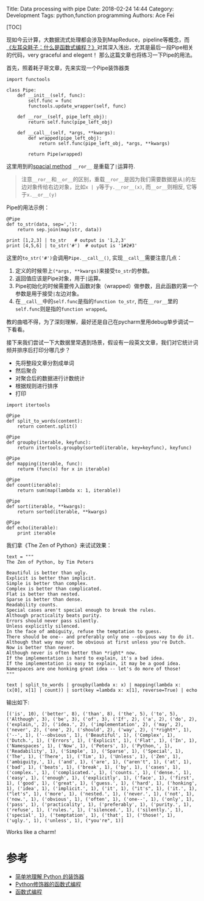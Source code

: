 Title: Data processing with pipe
Date: 2018-02-24 14:44
Category: Development
Tags: python,function programming
Authors: Ace Fei


[TOC]


现如今云计算，大数据流式处理都会涉及到MapReduce，pipeline等概念，而[《左耳朵耗子：什么是函数式编程？》](https://mp.weixin.qq.com/s?src=11&timestamp=1518417170&ver=693&signature=wfyzH2b5BnDqNMSxwG-fFhxdBy9YkIT2C80e-NGu678wjs0KpMH4a*r8-bXfwUMg-bYxsCx7NQE290qrjRkButMGqbpk0Vu99EtpTeuqMw9E6zCSbZ4HgmF-NauP6859&new=1)对其深入浅出，尤其是最后一段Pipe相关的代码，very graceful and elegent！
那么这篇文章也将练习一下Pipe的用法。


首先，照着耗子哥文章，先来实现一个Pipe装饰器类
```
import functools

class Pipe:
    def __init__(self, func):
        self.func = func
        functools.update_wrapper(self, func)

    def __ror__(self, pipe_left_obj):
        return self.func(pipe_left_obj)

    def __call__(self, *args, **kwargs):
        def wrapped(pipe_left_obj):
            return self.func(pipe_left_obj, *args, **kwargs)

        return Pipe(wrapped)
```
这里用到的[spacial method](https://docs.python.org/3/reference/datamodel.html#special-method-names) `__ror__` 是重载了`|`运算符.
> 注意`__ror__`和`__or__`的区别，重载`__ror__`是因为我们需要数据是从`|`的左边对象传给右边对象，比如`x | y`等于`y.__ror__(x)`, 而`__or__`则相反, 它等于`x.__or__(y)`

Pipe的用法示例：
```
@Pipe
def to_str(data, sep=','):
    return sep.join(map(str, data))

print [1,2,3] | to_str   # output is '1,2,3'
print [4,5,6] | to_str('#')  # output is '1#2#3'
```
这里的`to_str('#')`会调用`Pipe.__call__()`, 实现`__call__`需要注意几点：
1. 定义的时候带上`(*args, **kwargs)`来接受`to_str`的参数。
2. 返回值应该是Pipe对象，用于`|`运算。
3. Pipe初始化的时候需要传入函数对象（wrapped）做参数，且此函数的第一个参数是用于接受`|`左边对象。
4. 在`__call__`中的`self.func`是指的`function to_str`, 而在`__ror__`里的`self.func`则是指的`function wrapped`。

教的曲唱不得，为了深刻理解，最好还是自己在pycharm里用debug单步调试一下看看。

接下来我们尝试一下大数据里常遇到场景，假设有一段英文文章，我们对它统计词频并排序后打印分哪几步？
- 先将整段文章分割成单词
- 然后聚合
- 对聚合后的数据进行计数统计
- 根据规则进行排序
- 打印

```
import itertools

@Pipe
def split_to_words(content):
    return content.split()

@Pipe
def groupby(iterable, keyfunc):
    return itertools.groupby(sorted(iterable, key=keyfunc), keyfunc)

@Pipe
def mapping(iterable, func):
    returm (func(x) for x in iterable)

@Pipe
def count(iterable):
    return sum(map(lambda x: 1, iterable))

@Pipe
def sort(iterable, **kwargs):
    return sorted(iterable, **kwargs)

@Pipe
def echo(iterable):
    print iterable
```

我们拿《The Zen of Python》来试试效果：
```
text = """
The Zen of Python, by Tim Peters

Beautiful is better than ugly.
Explicit is better than implicit.
Simple is better than complex.
Complex is better than complicated.
Flat is better than nested.
Sparse is better than dense.
Readability counts.
Special cases aren't special enough to break the rules.
Although practicality beats purity.
Errors should never pass silently.
Unless explicitly silenced.
In the face of ambiguity, refuse the temptation to guess.
There should be one-- and preferably only one --obvious way to do it.
Although that way may not be obvious at first unless you're Dutch.
Now is better than never.
Although never is often better than *right* now.
If the implementation is hard to explain, it's a bad idea.
If the implementation is easy to explain, it may be a good idea.
Namespaces are one honking great idea -- let's do more of those!
"""

text | split_to_words | groupby(lambda x: x) | mapping(lambda x: (x[0], x[1] | count)) | sort(key =lambda x: x[1], reverse=True) | echo
```
输出如下:
```
[('is', 10), ('better', 8), ('than', 8), ('the', 5), ('to', 5), ('Although', 3), ('be', 3), ('of', 3), ('If', 2), ('a', 2), ('do', 2), ('explain,', 2), ('idea.', 2), ('implementation', 2), ('may', 2), ('never', 2), ('one', 2), ('should', 2), ('way', 2), ('*right*', 1), ('--', 1), ('--obvious', 1), ('Beautiful', 1), ('Complex', 1), ('Dutch.', 1), ('Errors', 1), ('Explicit', 1), ('Flat', 1), ('In', 1), ('Namespaces', 1), ('Now', 1), ('Peters', 1), ('Python,', 1), ('Readability', 1), ('Simple', 1), ('Sparse', 1), ('Special', 1), ('The', 1), ('There', 1), ('Tim', 1), ('Unless', 1), ('Zen', 1), ('ambiguity,', 1), ('and', 1), ('are', 1), ("aren't", 1), ('at', 1), ('bad', 1), ('beats', 1), ('break', 1), ('by', 1), ('cases', 1), ('complex.', 1), ('complicated.', 1), ('counts.', 1), ('dense.', 1), ('easy', 1), ('enough', 1), ('explicitly', 1), ('face', 1), ('first', 1), ('good', 1), ('great', 1), ('guess.', 1), ('hard', 1), ('honking', 1), ('idea', 1), ('implicit.', 1), ('it', 1), ("it's", 1), ('it.', 1), ("let's", 1), ('more', 1), ('nested.', 1), ('never.', 1), ('not', 1), ('now.', 1), ('obvious', 1), ('often', 1), ('one--', 1), ('only', 1), ('pass', 1), ('practicality', 1), ('preferably', 1), ('purity.', 1), ('refuse', 1), ('rules.', 1), ('silenced.', 1), ('silently.', 1), ('special', 1), ('temptation', 1), ('that', 1), ('those!', 1), ('ugly.', 1), ('unless', 1), ("you're", 1)]
```
Works like a charm!

# 参考
- [简单地理解 Python 的装饰器](http://python.jobbole.com/88530/)
- [Python修饰器的函数式编程](https://coolshell.cn/articles/11265.html)
- [函数式编程](https://coolshell.cn/articles/10822.html)

